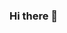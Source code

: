### Hi there 👋

<!--
**S562015/S562015** is a ✨ _special_ ✨ repository because its `README.md` (this file) appears on your GitHub profile.

Here are some ideas to get you started:

- 🔭 I’m currently persuing MS in Applied Computer science
- 🌱 I’m currently learning Webapps as part of my curriculam
- 👯 I’m looking to collaborate on Data Engineering Projects
- 📫 How to reach me: s562015@nwmissouri.edu

